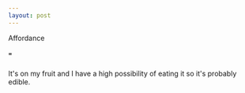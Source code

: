 ```yaml
---
layout: post
---
```


Affordance

#### "
It's on my fruit and I have a high possibility of eating it so it's probably edible.
